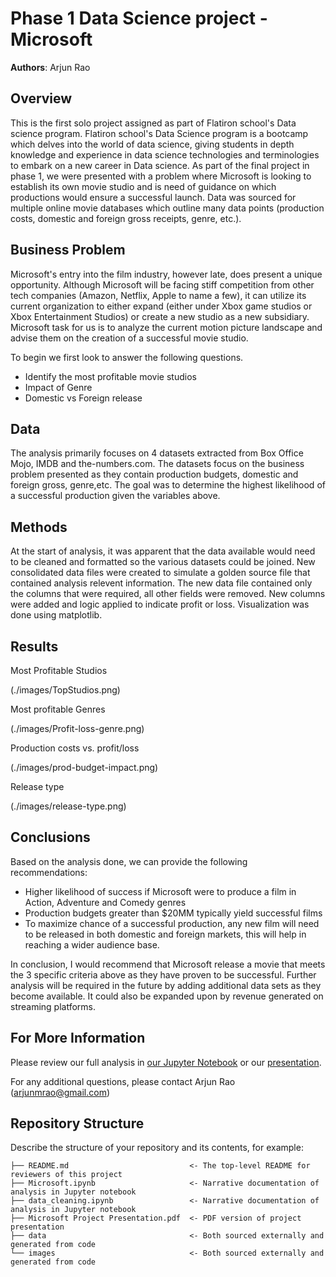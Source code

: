 # Phase 1 Data Science project - Microsoft 

**Authors**: Arjun Rao

## Overview

This is the first solo project assigned as part of Flatiron school's Data science program. Flatiron school's Data Science program is a bootcamp which delves into the world of data science, giving students in depth knowledge and experience in data science technologies and terminologies to embark on a new career in Data science. As part of the final project in phase 1, we were presented with a problem where Microsoft is looking to establish its own movie studio and is need of guidance on which productions would ensure a successful launch. Data was sourced for multiple online movie databases which outline many data points (production costs, domestic and foreign gross receipts, genre, etc.). 

## Business Problem

Microsoft's entry into the film industry, however late, does present a unique opportunity. Although Microsoft will be facing stiff competition from other tech companies (Amazon, Netflix, Apple to name a few), it can utilize its current organization to either expand (either under Xbox game studios or Xbox Entertainment Studios) or create a new studio as a new subsidiary. Microsoft task for us is to analyze the current motion picture landscape and advise them on the creation of a successful movie studio. 

To begin we first look to answer the following questions. 

* Identify the most profitable movie studios
* Impact of Genre
* Domestic vs Foreign release


## Data

The analysis primarily focuses on 4 datasets extracted from Box Office Mojo, IMDB and the-numbers.com. The datasets focus on the business problem presented as they contain production budgets, domestic and foreign gross, genre,etc. The goal was to determine the highest likelihood of a successful production given the variables above. 



## Methods

At the start of analysis, it was apparent that the data available would need to be cleaned and formatted so the various datasets could be joined. New consolidated data files were created to simulate a golden source file that contained analysis relevent information. The new data file contained only the columns that were required, all other fields were removed. New columns were added and logic applied to indicate profit or loss. Visualization was done using matplotlib.



## Results

Most Profitable Studios

(./images/TopStudios.png)

Most profitable Genres

(./images/Profit-loss-genre.png)

Production costs vs. profit/loss

(./images/prod-budget-impact.png)

Release type

(./images/release-type.png)


## Conclusions

Based on the analysis done, we can provide the following recommendations:
* Higher likelihood of success if Microsoft were to produce a film in Action, Adventure and Comedy genres
* Production budgets greater than $20MM typically yield successful films
* To maximize chance of a successful production, any new film will need to be released in both domestic and foreign markets, this will help in reaching a wider audience base.

In conclusion, I would recommend that Microsoft release a movie that meets the 3 specific criteria above as they have proven to be successful. 
Further analysis will be required in the future by adding additional data sets as they become available. It could also be expanded upon by revenue generated on streaming platforms.




## For More Information

Please review our full analysis in [our Jupyter Notebook](./dsc-phase1-project-template.ipynb) or our [presentation](./DS_Project_Presentation.pdf).

For any additional questions, please contact Arjun Rao (arjunmrao@gmail.com)

## Repository Structure

Describe the structure of your repository and its contents, for example:

```
├── README.md                           <- The top-level README for reviewers of this project
├── Microsoft.ipynb                     <- Narrative documentation of analysis in Jupyter notebook
├── data_cleaning.ipynb                 <- Narrative documentation of analysis in Jupyter notebook
├── Microsoft Project Presentation.pdf  <- PDF version of project presentation
├── data                                <- Both sourced externally and generated from code
└── images                              <- Both sourced externally and generated from code
```
